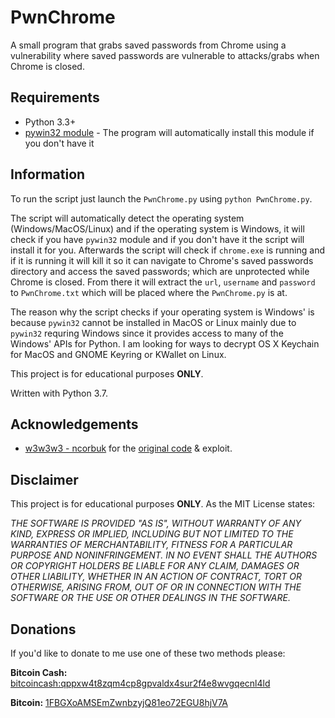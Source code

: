 # PwnChrome
A small program that grabs saved passwords from Chrome using a vulnerability where saved passwords are vulnerable to attacks/grabs when Chrome is closed.

## Requirements
- Python 3.3+
- [pywin32 module](https://github.com/mhammond/pywin32) - The program will automatically install this module if you don't have it

## Information
To run the script just launch the `PwnChrome.py` using `python PwnChrome.py`.

The script will automatically detect the operating system (Windows/MacOS/Linux) and if the operating system is Windows, it will check if you have `pywin32` module and if you don't have it the script will install it for you. Afterwards the script will check if `chrome.exe` is running and if it is running it will kill it so it can navigate to Chrome's saved passwords directory and access the saved passwords; which are unprotected while Chrome is closed. From there it will extract the `url`, `username` and `password` to `PwnChrome.txt` which will be placed where the `PwnChrome.py` is at. 

The reason why the script checks if your operating system is Windows' is because `pywin32` cannot be installed in MacOS or Linux mainly due to `pywin32` requring Windows since it provides access to many of the Windows' APIs for Python. I am looking for ways to decrypt  OS X Keychain for MacOS and GNOME Keyring or KWallet on Linux. 

This project is for educational purposes **ONLY**.

Written with Python 3.7.

## Acknowledgements
- [w3w3w3 - ncorbuk](https://github.com/ncorbuk) for the [original code](https://github.com/ncorbuk/Google-Chrome-Browser-Database-Hack) & exploit.

## Disclaimer
This project is for educational purposes **ONLY**. As the MIT License states:

_THE SOFTWARE IS PROVIDED "AS IS", WITHOUT WARRANTY OF ANY KIND, EXPRESS OR IMPLIED, INCLUDING BUT NOT LIMITED TO THE WARRANTIES OF MERCHANTABILITY, FITNESS FOR A PARTICULAR PURPOSE AND NONINFRINGEMENT. IN NO EVENT SHALL THE AUTHORS OR COPYRIGHT HOLDERS BE LIABLE FOR ANY CLAIM, DAMAGES OR OTHER LIABILITY, WHETHER IN AN ACTION OF CONTRACT, TORT OR OTHERWISE, ARISING FROM, OUT OF OR IN CONNECTION WITH THE SOFTWARE OR THE USE OR OTHER DEALINGS IN THE SOFTWARE._

## Donations
If you'd like to donate to me use one of these two methods please:

**Bitcoin Cash:** [bitcoincash:qppxw4t8zqm4cp8gpvaldx4sur2f4e8wvgqecnl4ld](https://i.imgur.com/rwIhn3b.png)

**Bitcoin:** [1FBGXoAMSEmZwnbzyjQ81eo72EGU8hjV7A](https://i.imgur.com/6wxQ9G0.png)

